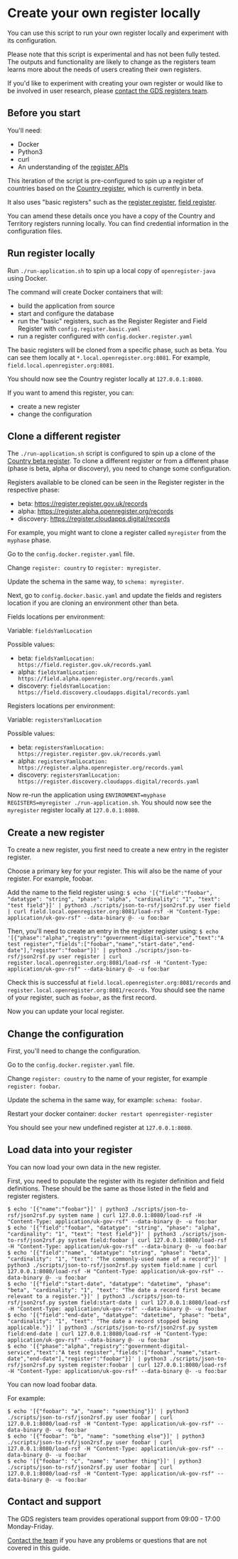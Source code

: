 # Create your own register locally

You can use this script to run your own register locally and experiment with its configuration.

Please note that this script is experimental and has not been fully tested. The outputs and functionality are likely to change as the registers team learns more about the needs of users creating their own registers.

If you'd like to experiment with creating your own register or would like to be involved in user research, please [contact the GDS registers team](https://registers.cloudapps.digital/support.html).

## Before you start

You'll need:
* Docker
* Python3
* curl
* An understanding of the [register APIs](https://registers-docs.cloudapps.digital/)

This iteration of the script is pre-configured to spin up a register of countries based on the [Country register](https://country.register.gov.uk/), which is currently in beta.

It also uses "basic registers" such as the [register register](https://register.register.gov.uk/), [field register](https://field.register.gov.uk/).

You can amend these details once you have a copy of the Country and Territory registers running locally. You can find credential information in the configuration files.

## Run register locally

Run `./run-application.sh` to spin up a local copy of `openregister-java` using Docker.

The command will create Docker containers that will:
* build the application from source
* start and configure the database
* run the "basic" registers, such as the Register Register and Field Register with `config.register.basic.yaml`
* run a register configured with `config.docker.register.yaml`

The basic registers will be cloned from a specific phase, such as beta. You can see them locally at `*.local.openregister.org:8081`. For example, `field.local.openregister.org:8081`.

You should now see the Country register locally at `127.0.0.1:8080`.

If you want to amend this register, you can:
* create a new register
* change the configuration

## Clone a different register

The `./run-application.sh` script is configured to spin up a clone of the [Country beta register](https://country.register.gov.uk/). To clone a different register or from a different phase (phase is beta, alpha or discovery), you need to change some configuration.

Registers available to be cloned can be seen in the Register register in the respective phase:
* beta: https://register.register.gov.uk/records
* alpha: https://register.alpha.openregister.org/records
* discovery: https://register.cloudapps.digital/records

For example, you might want to clone a register called `myregister` from the `myphase` phase.

Go to the `config.docker.register.yaml` file.

Change `register: country` to `register: myregister`.

Update the schema in the same way, to `schema: myregister`.

Next, go to `config.docker.basic.yaml` and update the fields and registers location if you are cloning an environment other than beta.

Fields locations per environment:

Variable: `fieldsYamlLocation`

Possible values:
* beta: `fieldsYamlLocation: https://field.register.gov.uk/records.yaml`
* alpha: `fieldsYamlLocation: https://field.alpha.openregister.org/records.yaml`
* discovery: `fieldsYamlLocation: https://field.discovery.cloudapps.digital/records.yaml`

Registers locations per environment:

Variable: `registersYamlLocation`

Possible values:
* beta: `registersYamlLocation: https://register.register.gov.uk/records.yaml`
* alpha: `registersYamlLocation: https://register.alpha.openregister.org/records.yaml`
* discovery: `registersYamlLocation: https://register.discovery.cloudapps.digital/records.yaml`

Now re-run the application using `ENVIRONMENT=myphase REGISTERS=myregister ./run-application.sh`. You should now see the `myregister` register locally at `127.0.0.1:8080`.

## Create a new register

To create a new register, you first need to create a new entry in the register register.

Choose a primary key for your register. This will also be the name of your register. For example, foobar.

Add the name to the field register using:
`$ echo '[{"field":"foobar", "datatype": "string", "phase": "alpha", "cardinality": "1", "text": "test field"}]' | python3 ./scripts/json-to-rsf/json2rsf.py user field | curl field.local.openregister.org:8081/load-rsf -H "Content-Type: application/uk-gov-rsf" --data-binary @- -u foo:bar`

Then, you'll need to create an entry in the register register using:
`$ echo '[{"phase":"alpha","registry":"government-digital-service","text":"A test register","fields":["foobar","name","start-date","end-date"],"register":"foobar"}]' | python3 ./scripts/json-to-rsf/json2rsf.py user register | curl register.local.openregister.org:8081/load-rsf -H "Content-Type: application/uk-gov-rsf" --data-binary @- -u foo:bar`

Check this is successful at `field.local.openregister.org:8081/records` and `register.local.openregister.org:8081/records`. You should see the name of your register, such as `foobar`, as the first record. 

Now you can update your local register.

## Change the configuration

First, you'll need to change the configuration.

Go to the `config.docker.register.yaml` file.

Change `register: country` to the name of your register, for example `register: foobar`.

Update the schema in the same way, for example: `schema: foobar`.

Restart your docker container:
`docker restart openregister-register`

You should see your new undefined register at `127.0.0.1:8080`.

## Load data into your register

You can now load your own data in the new register.

First, you need to populate the register with its register definition and field definitions. These should be the same as those listed in the field and register registers.

```
$ echo '[{"name":"foobar"}]' | python3 ./scripts/json-to-rsf/json2rsf.py system name | curl 127.0.0.1:8080/load-rsf -H "Content-Type: application/uk-gov-rsf" --data-binary @- -u foo:bar
$ echo '[{"field":"foobar", "datatype": "string", "phase": "alpha", "cardinality": "1", "text": "test field"}]' | python3 ./scripts/json-to-rsf/json2rsf.py system field:foobar | curl 127.0.0.1:8080/load-rsf -H "Content-Type: application/uk-gov-rsf" --data-binary @- -u foo:bar
$ echo '[{"field":"name", "datatype": "string", "phase": "beta", "cardinality": "1", "text": "The commonly-used name of a record"}]' | python3 ./scripts/json-to-rsf/json2rsf.py system field:name | curl 127.0.0.1:8080/load-rsf -H "Content-Type: application/uk-gov-rsf" --data-binary @- -u foo:bar
$ echo '[{"field":"start-date", "datatype": "datetime", "phase": "beta", "cardinality": "1", "text": "The date a record first became relevant to a register."}]' | python3 ./scripts/json-to-rsf/json2rsf.py system field:start-date | curl 127.0.0.1:8080/load-rsf -H "Content-Type: application/uk-gov-rsf" --data-binary @- -u foo:bar
$ echo '[{"field":"end-date", "datatype": "datetime", "phase": "beta", "cardinality": "1", "text": "The date a record stopped being applicable."}]' | python3 ./scripts/json-to-rsf/json2rsf.py system field:end-date | curl 127.0.0.1:8080/load-rsf -H "Content-Type: application/uk-gov-rsf" --data-binary @- -u foo:bar
$ echo '[{"phase":"alpha","registry":"government-digital-service","text":"A test register","fields":["foobar","name","start-date","end-date"],"register":"foobar"}]' | python3 ./scripts/json-to-rsf/json2rsf.py system register:foobar | curl 127.0.0.1:8080/load-rsf -H "Content-Type: application/uk-gov-rsf" --data-binary @- -u foo:bar
```

You can now load foobar data.

For example:

```
$ echo '[{"foobar": "a", "name": "something"}]' | python3 ./scripts/json-to-rsf/json2rsf.py user foobar | curl 127.0.0.1:8080/load-rsf -H "Content-Type: application/uk-gov-rsf" --data-binary @- -u foo:bar
$ echo '[{"foobar": "b", "name": "something else"}]' | python3 ./scripts/json-to-rsf/json2rsf.py user foobar | curl 127.0.0.1:8080/load-rsf -H "Content-Type: application/uk-gov-rsf" --data-binary @- -u foo:bar
$ echo '[{"foobar": "c", "name": "another thing"}]' | python3 ./scripts/json-to-rsf/json2rsf.py user foobar | curl 127.0.0.1:8080/load-rsf -H "Content-Type: application/uk-gov-rsf" --data-binary @- -u foo:bar
```

## Contact and support

The GDS registers team provides operational support from 09:00 - 17:00 Monday-Friday.

[Contact the team](https://registers.cloudapps.digital/support.html) if you have any problems or questions that are not covered in this guide.
